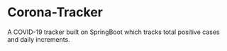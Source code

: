 # Corona-Tracker
A COVID-19 tracker built on SpringBoot which tracks total positive cases and daily increments.
